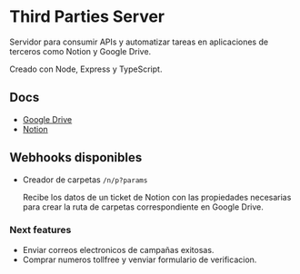 # Third Parties Server

Servidor para consumir APIs y automatizar tareas en aplicaciones de terceros como Notion y Google Drive.

Creado con Node, Express y TypeScript.

## Docs

- [Google Drive](https://developers.google.com/drive/api/reference/rest/v3)
- [Notion](https://developers.notion.com/reference/intro)

## Webhooks disponibles

- Creador de carpetas
  `/n/p?params`

  Recibe los datos de un ticket de Notion con las propiedades necesarias para crear la ruta de carpetas correspondiente en Google Drive.

### Next features

- Enviar correos electronicos de campañas exitosas.
- Comprar numeros tollfree y venviar formulario de verificacion.
